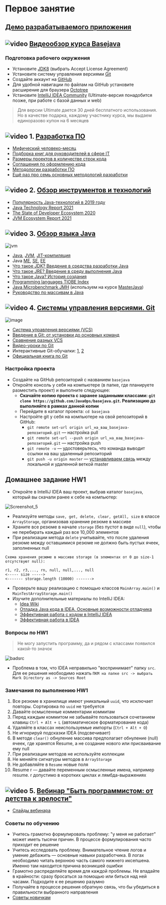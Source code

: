 # Первое занятие

## [Демо разрабатываемого приложения](http://javaops-demo.ru/basejava/resume?theme=light)

## ![video](https://cloud.githubusercontent.com/assets/13649199/13672715/06dbc6ce-e6e7-11e5-81a9-04fbddb9e488.png) [Видеообзор курса Basejava](https://www.youtube.com/watch?v=0ydTRfKS9yY)

### Подготовка рабочего окружения
- Установите [JDK8](http://www.oracle.com/technetwork/java/javase/downloads/jdk8-downloads-2133151.html) (выбрать Accept License Agreement)
- Установите систему управления версиями [Git](http://git-scm.com/downloads)
- Создайте аккаунт на [GitHub](https://github.com/)
- Для удобной навигации по файлам на GitHub установите расширение для браузера [Octotree](https://habrahabr.ru/post/223527/)
- Установите [IntelliJ IDEA Community](http://www.jetbrains.com/idea/download/index.html) (Ultimate-версия понадобится позже, при работе с базой данных и web)
> Для версии Ultimate дается 30 дней бесплатного использования. Но в качестве подарка, каждому участнику курса, мы выдаем единоразово купон на 6 месяцев

## ![video](https://cloud.githubusercontent.com/assets/13649199/13672715/06dbc6ce-e6e7-11e5-81a9-04fbddb9e488.png) 1. [Разработка ПО](https://drive.google.com/file/d/0B_4NpoQW1xfpVjZUTEpvVUN1TTA/view?usp=sharing&resourcekey=0-hnn1HIBU3WIuDMVuQAxA8w)
- [Мифический человеко-месяц](https://ru.wikipedia.org/wiki/Мифический_человеко-месяц)
- [Подборка книг для руководителей в сфере IT](https://habr.com/ru/company/skyeng/blog/465215/)
- [Размеры проектов в количестве строк кода](https://www.freecodecamp.org/news/the-biggest-codebases-in-history-a128bb3eea73)
- [Соглашения по оформлению кода](https://topjava.ru/blog/google-java-style-guide)
- [Методологии разработки ПО](https://dou.ua/forums/topic/14015/)
- [Ещё раз про семь основных методологий разработки](https://habrahabr.ru/company/edison/blog/269789/)

## ![video](https://cloud.githubusercontent.com/assets/13649199/13672715/06dbc6ce-e6e7-11e5-81a9-04fbddb9e488.png) 2. [Обзор инструментов и технологий](https://drive.google.com/file/d/0B_4NpoQW1xfpTXJYU2xZbjN2d2M/view?usp=sharing&resourcekey=0-Uw_lRGW12YNjwY7phXzVdg)
- [Популярность Java-технологий в 2019 году](https://topjava.ru/blog/sostoyanie-java-v-2019-godu)
- [Java Technology Report 2021](https://www.jrebel.com/blog/2021-java-technology-report)
- [The State of Developer Ecosystem 2020](https://www.jetbrains.com/lp/devecosystem-2020/java/)
- [JVM Ecosystem Report 2021](https://snyk.io/jvm-ecosystem-report-2021/)

## ![video](https://cloud.githubusercontent.com/assets/13649199/13672715/06dbc6ce-e6e7-11e5-81a9-04fbddb9e488.png) 3. [Обзор языка Java](https://drive.google.com/file/d/0B_4NpoQW1xfpTU5SSElhUjlGNnc/view?usp=sharing&resourcekey=0-DOyRoGhREx2kvKwAKTOlYg)

![jvm](https://cloud.githubusercontent.com/assets/18701152/15219296/e6c67e86-186b-11e6-986f-651a87deec6c.png)

- [Java](http://ru.wikipedia.org/wiki/Java), [JVM](http://ru.wikipedia.org/wiki/Виртуальная_машина_Java), [JIT-компиляция](http://ru.wikipedia.org/wiki/JIT)
- Java [ME](http://ru.wikipedia.org/wiki/Java_Platform,_Micro_Edition), [SE](https://ru.wikipedia.org/wiki/Java_Platform,_Standard_Edition), [EE](http://ru.wikipedia.org/wiki/Java_Platform,_Enterprise_Edition)
- [Что такое JDK? Введение в средства разработки Java](https://topjava.ru/blog/what-is-the-jdk)
- [Что такое JRE? Введение в среду выполнения Java](https://topjava.ru/blog/what-is-the-jre)
- [Что такое Java? История создания](http://www.intuit.ru/studies/courses/16/16/lecture/27105)
- [Programming languages TIOBE Index](http://www.tiobe.com/index.php/content/paperinfo/tpci/index.html)
- [Java Microbenchmark JMH](http://openjdk.java.net/projects/code-tools/jmh/) (используем на курсе [MasterJava](https://github.com/JavaWebinar/masterjava#Занятие-2))
- [Руководство по массивам в Java](https://topjava.ru/blog/rukovodstvo-po-massivam-v-java-ch1)

## ![video](https://cloud.githubusercontent.com/assets/13649199/13672715/06dbc6ce-e6e7-11e5-81a9-04fbddb9e488.png) 4. [Системы управления версиями. Git](https://drive.google.com/file/d/0B9Ye2auQ_NsFSUNrdVc0bDZuX2s/edit?resourcekey=0-6scb0PBj2A3Oqf6rsU2egQ)

![image](https://cloud.githubusercontent.com/assets/18701152/15219746/9295a2fe-186d-11e6-876b-c61cc9be71e4.png)

- [Система управления версиями (VCS)](https://ru.wikipedia.org/wiki/Система_управления_версиями)
- [Введение в Git: от установки до основных команд](https://tproger.ru/translations/beginner-git-cheatsheet/)
- [Сравнение разных VCS](https://biz30.timedoctor.com/ru/cистема-контроля-версий/)
- [Видео-уроки по Git](https://www.youtube.com/playlist?list=PLDyvV36pndZHkDRik6kKF6gSb0N0W995h)
- Интерактивные Git-обучалки: [1](https://githowto.com/ru), [2](http://learngitbranching.js.org)
- [Официальная книга по Git](https://git-scm.com/book/ru/v2)
  
### Настройка проекта
- Создайте на GitHub репозиторий с названием `basejava`
- Откройте консоль у себя на компьютере (в папке, где планируете разместить проект) и выполните следующее:
  - **Скачайте копию проекта с заранее заданными классами: `git clone https://github.com/JavaOps/basejava.git`. Реализацию дз выполняйте в рамках данной копии**
  - Перейдите в каталог проекта: `cd basejava`
  - Настройте git у себя на компьютере на свой репозиторий в GitHub:  
    - `git remote set-url origin url_на_ваш_basejava-репозиторий.git` — настройка pull
    - `git remote set-url --push origin url_на_ваш_basejava-репозиторий.git` — настройка push
    - `git remote -v` — удостоверьтесь, что команда выводит ссылки на ваш удаленный репозиторий
    - `git push -u origin master` — [устанавливаем связь](https://qna.habr.com/q/118865) между локальной и удаленной веткой master 

## Домашнее задание HW1
- Откройте в IntelliJ IDEA ваш проект, выбрав каталог `basejava`, который вы скачали ранее к себе на компьютер:

![Screenshot_5](https://user-images.githubusercontent.com/29703461/199550057-fce7cf3c-7040-422f-b490-7b85b47ae952.png)

- Реализуйте методы `save, get, delete, clear, getAll, size` в классе `ArrayStorage`, организовав хранение резюме в массиве 
- Храните все резюме в начале `storage` (без пустот в виде `null`), чтобы не перебирать каждый раз все 10_000 элементов
- При реализации метода `delete` учитывайте, что после удаления резюме между оставшимися резюме не должно быть пустых ячеек, заполненных null
```
Схема хранения резюме в массиве storage (в элементах от 0 до size-1 отсутствуют null):

r1, r2, r3,..., rn, null, null,..., null
<----- size ----->
<------- storage.length (10000) ------->
```
- Проверьте вашу реализацию с помощью классов `MainArray.main()` и `MainTestArrayStorage.main()`
- Изучите дополнительные материалы по IntelliJ IDEA:
  - [Idea Wiki](https://github.com/JavaOPs/topjava/wiki/IDEA) 
  - [Отладка Java кода в IDEA. Основные возможности отладчика](https://youtu.be/Z1BQsf0A4xY)
  - [Эффективная работа с кодом в IntelliJ IDEA](https://www.youtube.com/watch?v=tpv5n2jWHlw)
  - [Эффективная работа в IDEA](https://www.youtube.com/watch?v=_rj7dx6c5R8)

### Вопросы по HW1
 > Не могу запустить программу, да и рядом с классами появился какой-то значок

 ![badsrc](https://user-images.githubusercontent.com/29703461/38277015-9cd9155e-379f-11e8-9cd4-a9182a005e9a.png)
 - Проблема в том, что IDEA неправильно "воспринимает" папку `src`. Для ее решения необходимо нажать `ПКМ на папке src -> выбрать Mark Directory as -> Sources Root`
 
### Замечания по выполнению HW1
1. Все резюме в хранилище имеют уникальный `uuid`, что исключает повторы.  Сортировка по `uuid` не требуется
1. Давайте осмысленные комментарии коммитам
1. Перед каждым коммитом не забывайте пользоваться сочетанием клавиш `Ctrl + Alt + L` (автоматическое форматирование кода)
1. Удаляйте в классах неиспользуемые импорты (`Ctrl + Alt + O`)
1. Не игнорируй подсказки IDEA (подсвечивает)
1. В методе `clear()` обнуление массива предполагает обнуление (null) ячеек, где хранятся Resume, а не создание нового или присваивание ему null
1. При реализации методов не используйте коллекции
1. Не меняйте сигнатуры методов в `ArrayStorage`
1. Не добавляйте в `Resume` новые поля
1. Resume r — давайте переменным осмысленные имена, например resume. r допустимо в коротких циклах и лямбда-выражениях

## ![video](https://cloud.githubusercontent.com/assets/13649199/13672715/06dbc6ce-e6e7-11e5-81a9-04fbddb9e488.png)  5. [Вебинар "Быть программистом: от детства к зрелости"](https://www.youtube.com/watch?v=D5Hej0TyLaU)
  - [Слайды вебинара](https://docs.google.com/presentation/d/1YwtCCZsaGMdl-V15kTDHiJxiS52IAl-qqheNPpiNr54/)
### Советы по обучению  
  - Учитесь грамотно формулировать проблему: "у меня не работает" может иметь тысячи причин. В процессе формулирования часто приходит ее решение
  - Учитесь исследовать проблему. Внимательное чтение логов и умение дебажить — основные навыки разработчика. В логах необходимо читать верхнюю часть самого нижнего иксепшена. Именно там находится причина возникшей ошибки
  - Грамотно распределяйте время для каждой проблемы. Не впадайте в крайности: сразу бросаться за помощью или биться над ней часами. Подходите к ее решению разумно
  - Получайте в процессе решения обратную связь, что бы убедиться в правильности выбранного направления
  - [Советы новичкам](http://blog.csssr.ru/2016/09/19/how-to-be-a-beginner-developer)
